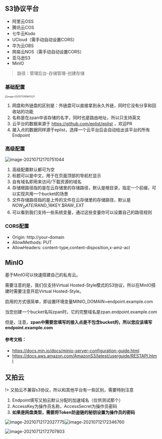 ## S3协议平台

- 阿里云OSS
- 腾讯云COS
- 七牛云Kodo
- UCloud（需手动自动设置CORS）
- 华为云OBS
- 网易云NOS（需手动自动设置CORS）
- 亚马逊S3
- MinIO

> 路径：管理后台-存储管理-创建存储

### 基础配置

<img src="/static/images/cloud-platform/image-20210712165603221.png" alt="image-20210712165603221" style="zoom:50%;" />

1. 网盘和外链盘的区别是：外链盘可以直接拿到永久外链，同时它没有分享和回收站的功能
2. 名称是在zpan中该存储的名字，同时也是路由地址，所以只支持英文
3. 云平台的数据来源于 https://github.com/eplist/eplist ，欢迎PR
4. 接入点的数据同样源于eplist，选择一个云平台后会自动给出该平台的所有Endpoint

### 高级配置

![image-20210712170751044](/static/images/cloud-platform/image-20210712170751044.png)

1. 高级配置默认都可为空
2. 标题可以是中文，用于在页面顶部的导航栏显示
3. 自有域名即用来访问/下载资源的域名
4. 存储根路径指的是在云存储里的存储路径，默认是根目录，指定一个前缀，可以实现共用一个bucket的场景
5. 文件存储路径指的是上传的文件在云存储里的存储路径，默认是$NOW_DATE/$RAND_16KEY.$RAW_EXT
6. 可以看到我们支持一些系统变量，通过这些变量你可以设置自己的路径规则

### CORS配置

- Origin: http://your-domain
- AllowMethods: PUT
- AllowHeaders: content-type,content-disposition,x-amz-acl



## MinIO

基于MinIO可以快速搭建自己的私有云。

需要注意的是，我们仅支持Virtual Hosted-Style模式的S3协议，所以在MinIO搭建时需要注意开启Virtual Hosted-Style。

启用的方式很简单，即设置环境变量MINIO_DOMAIN=endpoint.example.com

当您创建一个bucket名叫zpan时，它的完整域名是zpan.endpoint.example.com

但是，注意，**zpan中需要您填写的接入点是不包含bucket的，所以您应该填写endpoint.example.com**



#### 参考文档：

- https://docs.min.io/docs/minio-server-configuration-guide.html
- https://docs.aws.amazon.com/AmazonS3/latest/userguide/RESTAPI.html





## 又拍云

!> 又拍云不兼容s3协议，所以和其他平台有一些区别，需要特别注意

1. Endpoint填写又拍云默认分配的加速域名（仅供测试那个）
2. AccessKey为操作员名称，AccessSecret为操作员密码
3. **如果是网盘类型，需要将Token防盗链的秘钥设置为操作员的密码**

![image-20210712172027775](/static/images/cloud-platform/image-20210712172027775.png)![image-20210712172346760](/static/images/cloud-platform/image-20210712172346760.png)

![image-20210712172707803](/static/images/cloud-platform/image-20210712172707803.png)